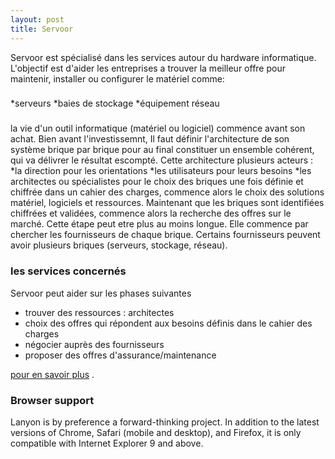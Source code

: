 ```yaml
---
layout: post
title: Servoor
---
```


Servoor est spécialisé dans les services autour du hardware informatique. L'objectif est d'aider les entreprises a trouver la meilleur offre pour maintenir, installer ou configurer  le matériel comme:

### 
*serveurs
*baies de stockage
*équipement réseau

### 

la vie d'un outil informatique (matériel ou logiciel) commence avant son achat. Bien avant l'investissemnt, Il faut définir l'architecture de son système brique par brique pour 
au final constituer un ensemble cohérent, qui va délivrer le résultat escompté. Cette architecture plusieurs acteurs :
*la direction pour les orientations 
*les utilisateurs pour leurs besoins
*les architectes ou spécialistes pour le choix des briques
une fois définie et chiffrée dans un cahier des charges, commence alors le choix des solutions matériel, logiciels et ressources. Maintenant que les briques sont identifiées chiffrées et validées, commence alors la recherche des offres sur le marché. Cette étape peut etre plus au moins longue. Elle commence par chercher les fournisseurs de chaque brique. Certains fournisseurs peuvent avoir plusieurs briques (serveurs, stockage, réseau).


### les services concernés

Servoor peut aider sur les phases suivantes

* trouver des ressources : architectes
* choix des offres qui répondent aux besoins définis dans le cahier des charges
* négocier auprès des fournisseurs
* proposer des offres d'assurance/maintenance 


[pour en savoir plus](https://servoor.com) .

### Browser support

Lanyon is by preference a forward-thinking project. In addition to the latest versions of Chrome, Safari (mobile and desktop), and Firefox, it is only compatible with Internet Explorer 9 and above.


